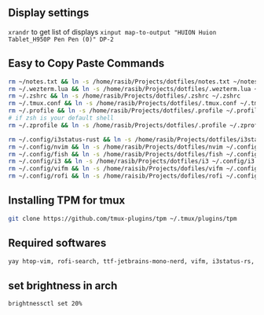 ## Display settings

`xrandr` to get list of displays
`xinput map-to-output "HUION Huion Tablet_H950P Pen Pen (0)" DP-2`

## Easy to Copy Paste Commands

```bash
rm ~/notes.txt && ln -s /home/rasib/Projects/dotfiles/notes.txt ~/notes.txt
rm ~/.wezterm.lua && ln -s /home/rasib/Projects/dotfiles/.wezterm.lua ~/.wezterm.lua
rm ~/.zshrc && ln -s /home/rasib/Projects/dotfiles/.zshrc ~/.zshrc
rm ~/.tmux.conf && ln -s /home/rasib/Projects/dotfiles/.tmux.conf ~/.tmux.conf
rm ~/.profile && ln -s /home/rasib/Projects/dotfiles/.profile ~/.profile
# if zsh is your default shell
rm ~/.zprofile && ln -s /home/rasib/Projects/dotfiles/.profile ~/.zprofile

rm ~/.config/i3status-rust && ln -s /home/rasib/Projects/dotfiles/i3status-rust ~/.config/i3status-rust
rm ~/.config/nvim && ln -s /home/rasib/Projects/dotfiles/nvim ~/.config/nvim
rm ~/.config/fish && ln -s /home/rasib/Projects/dotfiles/fish ~/.config/fish
rm ~/.config/i3 && ln -s /home/rasib/Projects/dotfiles/i3 ~/.config/i3
rm ~/.config/vifm && ln -s /home/raisib/Projects/dofiles/vifm ~/.config/vifm
rm ~/.config/rofi && ln -s /home/raisib/Projects/dofiles/rofi ~/.config/rofi
```

## Installing TPM for tmux

```bash
git clone https://github.com/tmux-plugins/tpm ~/.tmux/plugins/tpm
```

## Required softwares

```bash
yay htop-vim, rofi-search, ttf-jetbrains-mono-nerd, vifm, i3status-rs, neovim, zsh, tmux
```

## set brightness in arch

```bash
brightnessctl set 20%
```
